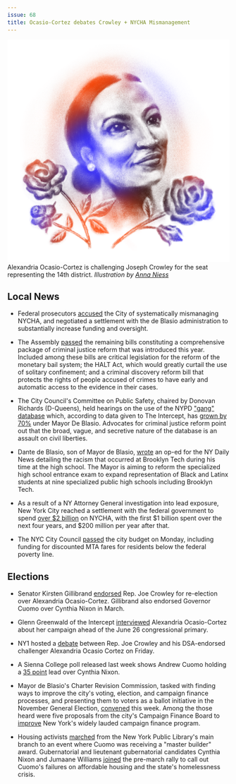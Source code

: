 ```yaml
---
issue: 68
title: Ocasio-Cortez debates Crowley + NYCHA Mismanagement
---
```


!["Divestment"](https://raw.githubusercontent.com/nycdsa/the-thorn/master/src/images/6adba0e3-991a-40d6-876e-11d8efa5f78d.png)
Alexandria Ocasio-Cortez is challenging Joseph Crowley for the seat representing the 14th district. *Illustration by [Anna Niess](http://annaniess.tumblr.com/)*

## Local News
-   Federal prosecutors [accused](https://www.nytimes.com/2018/06/11/nyregion/new-york-city-housing-authority-lead-paint.html) the City of systematically mismanaging NYCHA, and negotiated a settlement with the de Blasio administration to substantially increase funding and oversight.

-   The Assembly [passed](http://assembly.state.ny.us/Press/files/20180612.php) the remaining bills constituting a comprehensive package of criminal justice reform that was introduced this year. Included among these bills are critical legislation for the reform of the monetary bail system; the HALT Act, which would greatly curtail the use of solitary confinement; and a criminal discovery reform bill that protects the rights of people accused of crimes to have early and automatic access to the evidence in their cases.

-   The City Council's Committee on Public Safety, chaired by Donovan Richards (D-Queens), held hearings on the use of the NYPD ["gang" database](http://gothamist.com/2018/06/13/nypd_gang_database_nyc.php) which, according to data given to The Intercept, has [grown by 70%](https://theintercept.com/2018/06/11/new-york-gang-database-expanded-by-70-percent-under-mayor-bill-de-blasio/) under Mayor De Blasio. Advocates for criminal justice reform point out that the broad, vague, and secretive nature of the database is an assault on civil liberties.

-   Dante de Blasio, son of Mayor de Blasio, [wrote](http://www.nydailynews.com/opinion/ny-oped-my-problem-with-shsat-20180614-story.html) an op-ed for the NY Daily News detailing the racism that occurred at Brooklyn Tech during his time at the high school. The Mayor is aiming to reform the specialized high school entrance exam to expand representation of Black and Latinx students at nine specialized public high schools including Brooklyn Tech.

-   As a result of a NY Attorney General investigation into lead exposure, New York City reached a settlement with the federal government to spend [over $2 billion](https://www.forbes.com/sites/jennawang/2018/06/14/new-york-city-housing-authority-culpable-for-massive-health-violations-lead-poisoning/#3aa6bfd722ad) on NYCHA, with the first $1 billion spent over the next four years, and $200 million per year after that.

-   The NYC City Council [passed](https://www.nytimes.com/2018/06/11/nyregion/new-york-city-budget-subway-fares.html) the city budget on Monday, including funding for discounted MTA fares for residents below the federal poverty line.

## Elections

-   Senator Kirsten Gillibrand [endorsed](http://www.nystateofpolitics.com/2018/06/gillibrand-endorses-crowley/) Rep. Joe Crowley for re-election over Alexandria Ocasio-Cortez. Gillibrand also endorsed Governor Cuomo over Cynthia Nixon in March.

-   Glenn Greenwald of the Intercept [interviewed](https://theintercept.com/2018/06/12/watch-glenn-greenwald-interviews-democratic-primary-challenger-alexandria-ocasio-cortez-of-new-york/) Alexandria Ocasio-Cortez about her campaign ahead of the June 26 congressional primary.

-   NY1 hosted a [debate](http://www.ny1.com/nyc/all-boroughs/inside-city-hall/2018/06/16/democratic-primary-debate--crowley-vs--ocasio-cortez--part-1) between Rep. Joe Crowley and his DSA-endorsed challenger Alexandria Ocasio Cortez on Friday.

-   A Sienna College poll released last week shows Andrew Cuomo holding a [35 point](https://www.nytimes.com/2018/06/13/nyregion/cuomo-cynthia-nixon-poll.html) lead over Cynthia Nixon.

-   Mayor de Blasio's Charter Revision Commission, tasked with finding ways to improve the city's voting, election, and campaign finance processes, and presenting them to voters as a ballot initiative in the November General Election, [convened](http://www.gothamgazette.com/city/7733-mayoral-charter-revision-commission-hears-expert-testimony-on-voting-and-elections) this week. Among the those heard were five proposals from the city's Campaign Finance Board to [improve](http://www.gothamgazette.com/city/7744-mayor-charter-revision-commission-hears-expert-testimony-on-campaign-finance-reform) New York's widely lauded campaign finance program.

-   Housing activists [marched](http://bedfordandbowery.com/2018/06/cynthia-nixon-joins-march-against-cuomos-housing-policies-as-guv-gets-master-builder-award/) from the New York Public Library's main branch to an event where Cuomo was receiving a "master builder" award. Gubernatorial and lieutenant gubernatorial candidates Cynthia Nixon and Jumaane Williams [joined](https://patch.com/new-york/midtown-nyc/thousands-protest-cuomos-housing-policies-nypl-main-branch) the pre-march rally to call out Cuomo's failures on affordable housing and the state's homelessness crisis.
